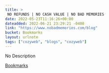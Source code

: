 ```yaml
---
title: > 
 NO REFUNDS | NO CASH VALUE | NO BAD MEMORIES
date: 2022-05-23T11:16:26+00:00
dateadded: 2022-06-21 23:29:21 -0400
link: "https://www.nobadmemories.com/blog"
bucket: Bookmarks
layout: urlnote
tags: ["cozyweb", "blogs", "cozyweb"]
--- 
```

No Description
 <!-- end excerpt --> 
<div class='bucket'><a class='internal-link' href='/buckets/bookmarks'>Bookmarks</a></div> 
